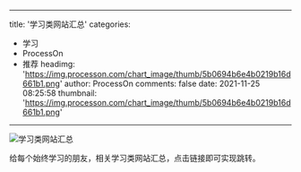 
---
title: '学习类网站汇总'
categories: 
 - 学习
 - ProcessOn
 - 推荐
headimg: 'https://img.processon.com/chart_image/thumb/5b0694b6e4b0219b16d661b1.png'
author: ProcessOn
comments: false
date: 2021-11-25 08:25:58
thumbnail: 'https://img.processon.com/chart_image/thumb/5b0694b6e4b0219b16d661b1.png'
---

<div>   
<img class="thumb" alt="学习类网站汇总" src="https://img.processon.com/chart_image/thumb/5b0694b6e4b0219b16d661b1.png" referrerpolicy="no-referrer">
<p>给每个始终学习的朋友，相关学习类网站汇总，点击链接即可实现跳转。</p>  
</div>
            